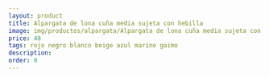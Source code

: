 ```yaml
---
layout: product
title: Alpargata de lona cuña media sujeta con hebilla 
image: img/productos/alpargata/Alpargata de lona cuña media sujeta con hebilla =48 =rojo negro blanco beige azul marino gaimo.webp
price: 48 
tags: rojo negro blanco beige azul marino gaimo
description: 
order: 0
---
```

